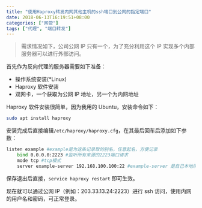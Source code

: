 ```yaml
---
title: "使用Haproxy转发内网其他主机的ssh端口到公网的指定端口"
date: 2018-06-13T16:19:51+08:00
categories: ["网管"]
tags: ["代理", "端口转发"]
---
```


> 需求情况如下，公司公网 IP 只有一个，为了充分利用这个 IP 实现多个内部服务器可以进行外部访问。

<!--more-->

首先作为反向代理的服务器需要如下准备：

- 操作系统安装(\*Linux)
- Haproxy 软件安装
- 双网卡，一个获取为公网 IP 地址，另一个为内网地址

Haproxy 软件安装很简单，因为我用的 Ubuntu，安装命令如下：

```bash
sudo apt install haproxy
```

安装完成后直接编辑`/etc/haproxy/haproxy.cfg`，在其最后回车后添加如下参数：

```bash
listen example #example是为这条记录取的别名，任意起名，方便记录
    bind 0.0.0.0:2223 #监听所有来源的2223端口请求
    mode tcp #tcp模式
    server example-server 192.168.100.100:22 #example-server 是自己本地所指向的服务器进行取名，同样是方便记录，后面的IP和端口是你想要转发的目标IP和端口。
```

保存退出后直接，`service haproxy restart` 即可生效。

现在就可以通过公网 IP（例如：203.33.13.24:2223）进行 ssh 访问，使用内网的用户名和密码，可正常登录。

